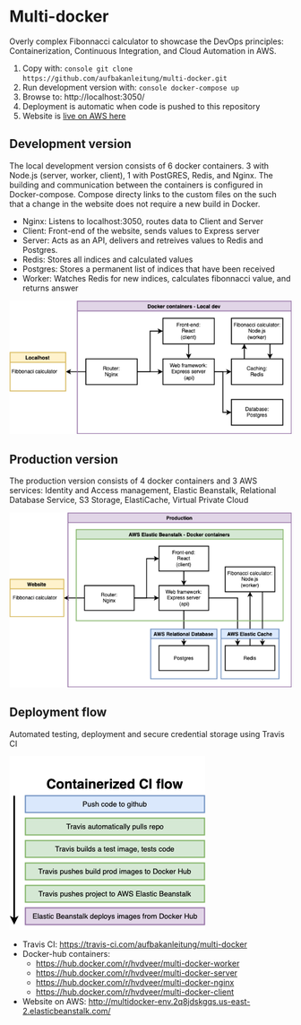 # Multi-docker
Overly complex Fibonnacci calculator to showcase the DevOps principles: Containerization, Continuous Integration, and Cloud Automation in AWS.

1. Copy with: ```console git clone https://github.com/aufbakanleitung/multi-docker.git```
2. Run development version with: ```console docker-compose up ```
3. Browse to: http://localhost:3050/
4. Deployment is automatic when code is pushed to this repository
5. Website is [live on AWS here](http://multidocker-env.2q8jdskgqs.us-east-2.elasticbeanstalk.com/)

## Development version

The local development version consists of 6 docker containers. 3 with Node.js (server, worker, client), 1 with PostGRES, Redis, and Nginx. The building and communication between the containers is configured in Docker-compose. Compose directy links to the custom files on the such that a change in the website does not require a new build in Docker. 

* Nginx:    Listens to localhost:3050, routes data to Client and Server
* Client:   Front-end of the website, sends values to Express server
* Server:   Acts as an API, delivers and retreives values to Redis and Postgres.
* Redis:    Stores all indices and calculated values
* Postgres: Stores a permanent list of indices that have been received
* Worker:   Watches Redis for new indices, calculates fibonnacci value, and returns answer

![Multi-docker-local]


## Production version

The production version consists of 4 docker containers and 3 AWS services: Identity and Access management, Elastic Beanstalk, Relational Database Service, S3 Storage, ElastiCache, Virtual Private Cloud

![Multi-docker-AWS]



## Deployment flow

Automated testing, deployment and secure credential storage using Travis CI

![Multi-docker-CI]

* Travis CI: https://travis-ci.com/aufbakanleitung/multi-docker
* Docker-hub containers:
  * https://hub.docker.com/r/hvdveer/multi-docker-worker
  * https://hub.docker.com/r/hvdveer/multi-docker-server
  * https://hub.docker.com/r/hvdveer/multi-docker-nginx
  * https://hub.docker.com/r/hvdveer/multi-docker-client
* Website on AWS: http://multidocker-env.2q8jdskgqs.us-east-2.elasticbeanstalk.com/



[Multi-docker-local]: https://github.com/aufbakanleitung/multi-docker/blob/master/info/Multi-docker-local.png "Diagram of development version"
[Multi-docker-CI]: https://github.com/aufbakanleitung/multi-docker/blob/master/info/Multi-docker-CI.png "Deployment flow"
[Multi-docker-AWS]: https://github.com/aufbakanleitung/multi-docker/blob/master/info/Multi-docker-AWS.png "Diagram of production version"

